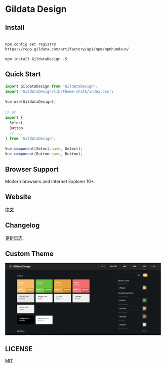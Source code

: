# Gildata Design

## Install

```shell

npm config set registry https://repo.gildata.com/artifactory/api/npm/npmhundsun/

npm install GildataDesign -S
```

## Quick Start

```javascript
import GildataDesign from 'GildataDesign';
import 'GildataDesign/lib/theme-chalk/index.css';

Vue.use(GildataDesign);

// or
import {
  Select,
  Button
  // ...
} from 'GildataDesign';

Vue.component(Select.name, Select);
Vue.component(Button.name, Button);
```

## Browser Support

Modern browsers and Internet Explorer 10+.

## Website

[中文](http://10.106.1.122/gildataDesign/#/zh-CN/component/quickstart)

## Changelog

[更新日志](http://10.106.1.122/gildataDesign/#/zh-CN/component/changelog).

## Custom Theme

![Image text](./theme.gif)

## LICENSE

[MIT](LICENSE)
